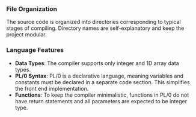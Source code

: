 ### File Organization
The source code is organized into directories corresponding to typical stages of compiling. Directory names are self-explanatory and keep the project modular.

### Language Features
- **Data Types**: The compiler supports only integer and 1D array data types.
- **PL/0 Syntax**: PL/0 is a declarative language, meaning variables and constants must be declared in a separate code section. This simplifies the front end implementation.
- **Functions**: To keep the compiler minimalistic, functions in PL/0 do not have return statements and all parameters are expected to be integer type.
